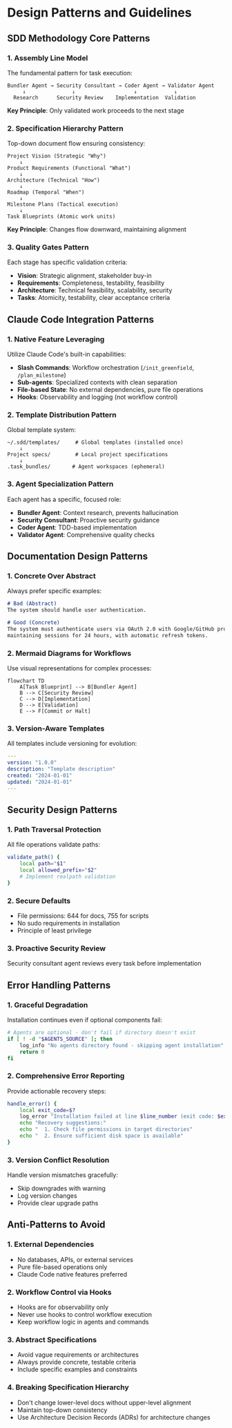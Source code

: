 # Design Patterns and Guidelines

## SDD Methodology Core Patterns

### 1. Assembly Line Model
The fundamental pattern for task execution:

```
Bundler Agent → Security Consultant → Coder Agent → Validator Agent
     ↓               ↓                   ↓            ↓
  Research      Security Review    Implementation  Validation
```

**Key Principle**: Only validated work proceeds to the next stage

### 2. Specification Hierarchy Pattern
Top-down document flow ensuring consistency:

```
Project Vision (Strategic "Why")
    ↓
Product Requirements (Functional "What") 
    ↓
Architecture (Technical "How")
    ↓
Roadmap (Temporal "When")
    ↓
Milestone Plans (Tactical execution)
    ↓  
Task Blueprints (Atomic work units)
```

**Key Principle**: Changes flow downward, maintaining alignment

### 3. Quality Gates Pattern
Each stage has specific validation criteria:

- **Vision**: Strategic alignment, stakeholder buy-in
- **Requirements**: Completeness, testability, feasibility
- **Architecture**: Technical feasibility, scalability, security
- **Tasks**: Atomicity, testability, clear acceptance criteria

## Claude Code Integration Patterns

### 1. Native Feature Leveraging
Utilize Claude Code's built-in capabilities:

- **Slash Commands**: Workflow orchestration (`/init_greenfield`, `/plan_milestone`)
- **Sub-agents**: Specialized contexts with clean separation
- **File-based State**: No external dependencies, pure file operations
- **Hooks**: Observability and logging (not workflow control)

### 2. Template Distribution Pattern
Global template system:

```
~/.sdd/templates/     # Global templates (installed once)
    ↓
Project specs/        # Local project specifications  
    ↓
.task_bundles/       # Agent workspaces (ephemeral)
```

### 3. Agent Specialization Pattern
Each agent has a specific, focused role:

- **Bundler Agent**: Context research, prevents hallucination
- **Security Consultant**: Proactive security guidance  
- **Coder Agent**: TDD-based implementation
- **Validator Agent**: Comprehensive quality checks

## Documentation Design Patterns

### 1. Concrete Over Abstract
Always prefer specific examples:

```markdown
# Bad (Abstract)
The system should handle user authentication.

# Good (Concrete)  
The system must authenticate users via OAuth 2.0 with Google/GitHub providers,
maintaining sessions for 24 hours, with automatic refresh tokens.
```

### 2. Mermaid Diagrams for Workflows
Use visual representations for complex processes:

```mermaid
flowchart TD
    A[Task Blueprint] --> B[Bundler Agent]
    B --> C[Security Review]  
    C --> D[Implementation]
    D --> E[Validation]
    E --> F[Commit or Halt]
```

### 3. Version-Aware Templates
All templates include versioning for evolution:

```yaml
---
version: "1.0.0"
description: "Template description"
created: "2024-01-01"
updated: "2024-01-01"
---
```

## Security Design Patterns

### 1. Path Traversal Protection
All file operations validate paths:

```bash
validate_path() {
    local path="$1"
    local allowed_prefix="$2"
    # Implement realpath validation
}
```

### 2. Secure Defaults
- File permissions: 644 for docs, 755 for scripts
- No sudo requirements in installation
- Principle of least privilege

### 3. Proactive Security Review
Security consultant agent reviews every task before implementation

## Error Handling Patterns

### 1. Graceful Degradation
Installation continues even if optional components fail:

```bash
# Agents are optional - don't fail if directory doesn't exist
if [ ! -d "$AGENTS_SOURCE" ]; then
    log_info "No agents directory found - skipping agent installation"
    return 0
fi
```

### 2. Comprehensive Error Reporting
Provide actionable recovery steps:

```bash
handle_error() {
    local exit_code=$?
    log_error "Installation failed at line $line_number (exit code: $exit_code)"
    echo "Recovery suggestions:"
    echo "  1. Check file permissions in target directories"
    echo "  2. Ensure sufficient disk space is available"
}
```

### 3. Version Conflict Resolution
Handle version mismatches gracefully:
- Skip downgrades with warning
- Log version changes
- Provide clear upgrade paths

## Anti-Patterns to Avoid

### 1. External Dependencies
- No databases, APIs, or external services
- Pure file-based operations only
- Claude Code native features preferred

### 2. Workflow Control via Hooks
- Hooks are for observability only
- Never use hooks to control workflow execution
- Keep workflow logic in agents and commands

### 3. Abstract Specifications
- Avoid vague requirements or architectures
- Always provide concrete, testable criteria
- Include specific examples and constraints

### 4. Breaking Specification Hierarchy
- Don't change lower-level docs without upper-level alignment
- Maintain top-down consistency
- Use Architecture Decision Records (ADRs) for architecture changes